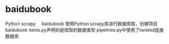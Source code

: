 # baidubook
Python  scrapy     baidubook
使用Python scrapy库进行数据爬取，创建项目baidubook
items.py声明的是爬取的数据类型
pipelines.py中使用了twisted连接数据库
